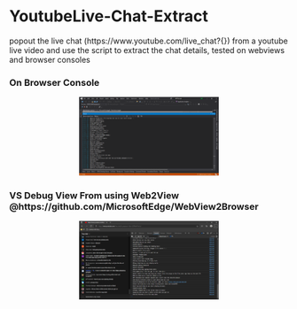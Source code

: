# YoutubeLive-Chat-Extract

<div>
    popout the live chat (https://www.youtube.com/live_chat?{}) from a youtube live video and use the script to extract the chat details, tested on webviews and browser consoles 
</div>

<h3>On Browser Console</h3>
<div align="middle">
<img src="ProjectImages/img1.png" width=50%> </img>
</div>

<h3>VS Debug View From using Web2View @https://github.com/MicrosoftEdge/WebView2Browser</h3>
<div align="middle">
<img src="ProjectImages/img2.png" width=50%> </img>
</div>
